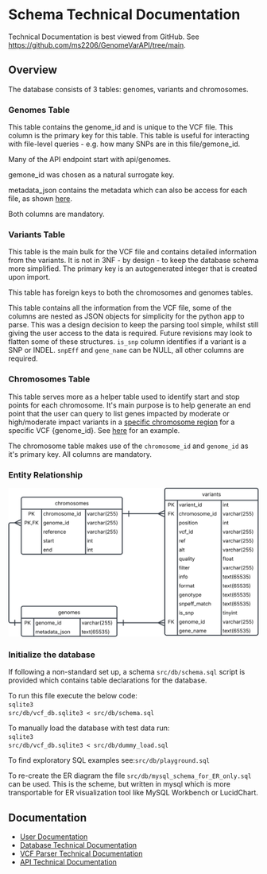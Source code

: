 <h1>Schema Technical Documentation</h1>

Technical Documentation is best viewed from GitHub. See <a hfre='https://github.com/ms2206/GenomeVarAPI/tree/main'>https://github.com/ms2206/GenomeVarAPI/tree/main</a>.

<h2>Overview</h2>
The database consists of 3 tables: genomes, variants and chromosomes.<br>

<h3>Genomes Table</h3>
This table contains the genome_id and is unique to the VCF file. This column is the primary key for this table. This table is useful
for interacting with file-level queries - e.g. how many SNPs are in this file/gemone_id.

Many of the API endpoint start with api/genomes.

gemone_id was chosen as a natural surrogate key.

metadata_json contains the metadata which can also be access for each file, as shown 
<a href='http://localhost:3000/api/genomes/RF_041/'>here</a>.

Both columns are mandatory.

<h3>Variants Table</h3>
This table is the main bulk for the VCF file and contains detailed information from the variants. It is not in 3NF - by design - to keep the database schema more simplified. The primary key is an autogenerated integer that is created upon import. 

This table has foreign keys to both the chromosomes and genomes tables.

This table contains all the information from the VCF file, some of the columns are nested as JSON objects for simplicity for the python app to parse. This was a design decision to keep the parsing tool simple, whilst still giving the user access to the data is required. Future revisions may look to flatten some of these structures. <code>is_snp</code> column identifies if a variant is a SNP or INDEL. <code>snpEff</code> and <code>gene_name</code> can be NULL, all other columns are required.

<h3>Chromosomes Table</h3>
This table serves more as a helper table used to identify start and stop points for each chromosome. It's main purpose is to help generate an end point that the user can query to list genes impacted by moderate or high/moderate impact variants in a <u>specific chromosome region</u> for a specific VCF {genome_id}. See <a href='http://localhost:3000/api/genomes/RF_041/chr04/20'>here</a> for an example.

The chromosome table makes use of the <code>chromosome_id</code> and <code>genome_id</code> as it's primary key. All columns are mandatory.


<h3>Entity Relationship</h3>
<img src='./figures/er.svg' alt='Entity Relationship diagram'>

<h3>Initialize the database</h3>
If following a non-standard set up, a schema <code>src/db/schema.sql</code> script is provided which contains table declarations for the database. 

To run this file execute the below code:<br><code>sqlite3 src/db/vcf_db.sqlite3 < src/db/schema.sql</code>

To manually load the database with test data run:<br><code>sqlite3 src/db/vcf_db.sqlite3 < src/db/dummy_load.sql</code>

To find exploratory SQL examples see:<code>src/db/playground.sql</code>

To re-create the ER diagram the file <code>src/db/mysql_schema_for_ER_only.sql</code> can be used. This is the scheme, but written in mysql which is more transportable for ER visualization tool like MySQL Workbench or LucidChart.

<h2>Documentation</h2>
<ul>
<li><a href='./user_guide.md'>User Documentation</a></li>
<li><a href='./database_technical_docs.md'>Database Technical Documentation</a></li>
<li><a href='./parse_vcf_technical_docs.md'>VCF Parser Technical Documentation</a></li>
<li><a href='./server_technical_docs.md'>API Technical Documentation</a></li>
</ul>